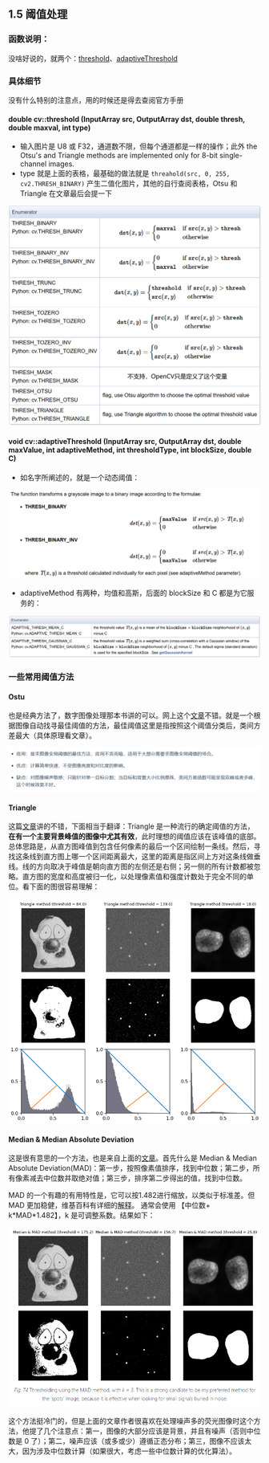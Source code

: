 ## 1.5 阈值处理

### 函数说明：

没啥好说的，就两个：[threshold](https://docs.opencv.org/4.x/d7/d1b/group__imgproc__misc.html#gae8a4a146d1ca78c626a53577199e9c57)、[adaptiveThreshold](https://docs.opencv.org/4.x/d7/d1b/group__imgproc__misc.html#ga72b913f352e4a1b1b397736707afcde3)

### 具体细节

没有什么特别的注意点，用的时候还是得去查阅官方手册

#### double cv::threshold (InputArray src, OutputArray dst, double thresh, double maxval, int type)

- 输入图片是 U8 或 F32，通道数不限，但每个通道都是一样的操作；此外 the Otsu's and Triangle methods are implemented only for 8-bit single-channel images.
- type 就是上面的表格，最基础的做法就是 `threahold(src, 0, 255, cv2.THRESH_BINARY)` 产生二值化图片，其他的自行查阅表格，Otsu 和 Triangle 在文章最后会提一下

![1720837444854](image/1.5/1720837444854.png)

#### void cv::adaptiveThreshold	(InputArray src, OutputArray dst, double maxValue, int adaptiveMethod, int thresholdType, int blockSize, double C)

- 如名字所阐述的，就是一个动态阈值：

![1720837598672](image/1.5/1720837598672.png)

- adaptiveMethod 有两种，均值和高斯，后面的 blockSize 和 C 都是为它服务的：

![1720837670545](image/1.5/1720837670545.png)

### 一些常用阈值方法

#### Ostu

也是经典方法了，数字图像处理那本书讲的可以。网上这个[文章](https://www.zywvvd.com/notes/study/image-processing/otsu-thre/otsu-thre/)不错。就是一个根据图像自动找寻最佳阈值的方法，最佳阈值这里是指按照这个阈值分类后，类间方差最大（具体原理看文章）。

![1720838372109](image/1.5/1720838372109.png)

#### Triangle

这篇[文章](https://bioimagebook.github.io/chapters/2-processing/3-thresholding/thresholding.html#triangle-method)讲的不错，下面相当于翻译：Triangle 是一种流行的确定阈值的方法，**在有一个主要背景峰值的图像中尤其有效**，此时理想的阈值应该在该峰值的底部。总体思路是，从直方图峰值到包含任何像素的最后一个区间绘制一条线。然后，寻找这条线到直方图上哪一个区间距离最大，这里的距离是指区间上方对这条线做垂线。线的方向取决于峰值是朝向直方图的左侧还是右侧；另一侧的所有计数都被忽略。直方图的宽度和高度被归一化，以处理像素值和强度计数处于完全不同的单位。看下面的图很容易理解：

![1720839033958](image/1.5/1720839033958.png)

#### Median & Median Absolute Deviation

这是很有意思的一个方法，也是来自上面的[文章](https://bioimagebook.github.io/chapters/2-processing/3-thresholding/thresholding.html#median-median-absolute-deviation)。首先什么是 Median & Median Absolute Deviation(MAD)：第一步，按照像素值排序，找到中位数；第二步，所有像素减去中位数并取绝对值；第三步，排序第二步得出的值，找到中位数。

MAD 的一个有趣的有用特性是，它可以按1.482进行缩放，以类似于标准差。但 MAD 更加稳健，维基百科有详细的[解释](https://en.wikipedia.org/wiki/Median_absolute_deviation)。 通常会使用 【中位数+ k\*MAD\*1.482】，k 是可调整系数。结果如下：

![1720839856258](image/1.5/1720839856258.png)

这个方法挺冷门的，但是上面的文章作者很喜欢在处理噪声多的荧光图像时这个方法，他提了几个注意点：第一，图像的大部分应该是背景，并且有噪声（否则中位数是 0 了）；第二，噪声应该（或多或少）遵循正态分布；第三，图像不应该太大，因为涉及中位数计算（如果很大，考虑一些中位数计算的优化算法）。
